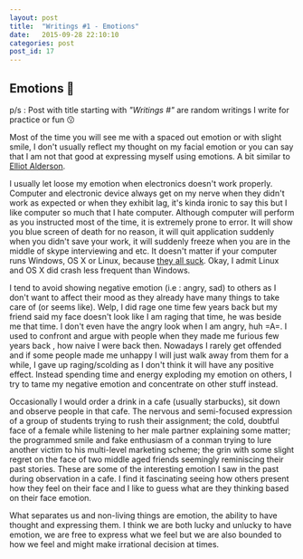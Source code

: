 ```yaml
---
layout: post
title:  "Writings #1 - Emotions"
date:   2015-09-28 22:10:10
categories: post
post_id: 17
---
```


## Emotions 😬

p/s : Post with title starting with _"Writings #"_ are random writings I write for practice or fun 😗

Most of the time you will see me with a spaced out emotion or with slight smile, I don't usually reflect my thought on my facial emotion or you can say that I am not that good at expressing myself using emotions. A bit similar to [Elliot Alderson](http://mrrobot.wikia.com/wiki/Elliot_Alderson).

I usually let loose my emotion when electronics doesn't work properly. Computer and electronic device always get on my nerve when they didn't work as expected or when they exhibit lag, it's kinda ironic to say this but I like computer so much that I hate computer. Although computer will perform as you instructed most of the time, it is extremely prone to error. It will show you blue screen of death for no reason, it will quit application suddenly when you didn't save your work, it will suddenly freeze when you are in the middle of skype interviewing and etc. It doesn't matter if your computer runs Windows, OS X or Linux, because [they all suck](http://blog.codinghorror.com/because-they-all-suck/). Okay, I admit Linux and OS X did crash less frequent than Windows.

I tend to avoid showing negative emotion (i.e : angry, sad) to others as I don't want to affect their mood as they already have many things to take care of (or seems like). Welp, I did rage one time few years back but my friend said my face doesn't look like I am raging that time, he was beside me that time. I don't even have the angry look when I am angry, huh =A=. I used to confront and argue with people when they made me furious few years back , how naive I were back then. Nowadays I rarely get offended and if some people made me unhappy I will just walk away from them for a while, I gave up raging/scolding as I don't think it will have any positive effect. Instead spending time and energy exploding my emotion on others, I try to tame my negative emotion and concentrate on other stuff instead.

Occasionally I would order a drink in a cafe (usually starbucks), sit down and observe people in that cafe. The nervous and semi-focused expression of a group of students trying to rush their assignment; the cold, doubtful face of a female while listening to her male partner explaining some matter; the programmed smile and fake enthusiasm of a conman trying to lure another victim to his multi-level marketing scheme; the grin with some slight regret  on the face of two middle aged friends seemingly reminiscing their past stories. These are some of the interesting emotion I saw in the past during observation in a cafe. I find it fascinating seeing how others present how they feel on their face and I like to guess what are they thinking based on their face emotion.

What separates us and non-living things are emotion, the ability to have thought and expressing them. I think we are both lucky and unlucky to have emotion, we are free to express what we feel but we are also bounded to how we feel and might make irrational decision at times.
